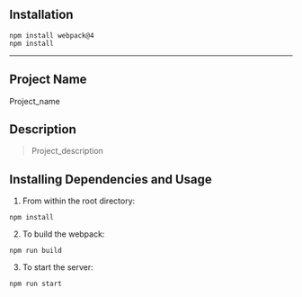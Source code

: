 ## Installation ##
```
npm install webpack@4
npm install
```

------------------------------------------------------------------

## Project Name ##
Project_name

## Description ##

> Project_description

## Installing Dependencies and Usage ##

1. From within the root directory:
```
npm install
```

2. To build the webpack:
```
npm run build
```

3. To start the server:
```
npm run start
```